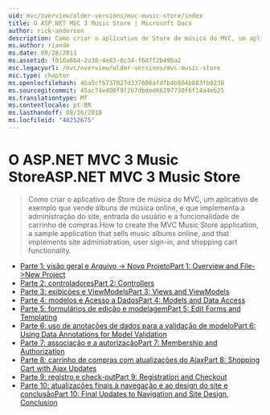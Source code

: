 ```yaml
---
uid: mvc/overview/older-versions/mvc-music-store/index
title: O ASP.NET MVC 3 Music Store | Microsoft Docs
author: rick-anderson
description: Como criar o aplicativo de Store de música do MVC, um aplicativo de exemplo que vende álbuns de música online, e que implementa a administração de site, entrada do usuário, um...
ms.author: riande
ms.date: 09/28/2011
ms.assetid: f016a6b4-2a38-4e83-8c34-f6d7f2b49ba2
msc.legacyurl: /mvc/overview/older-versions/mvc-music-store
msc.type: chapter
ms.openlocfilehash: 4ba5cfb737027d337606afdfb4b804b883fb9238
ms.sourcegitcommit: 45ac74e400f9f2b7dbded66297730f6f14a4eb25
ms.translationtype: MT
ms.contentlocale: pt-BR
ms.lasthandoff: 08/16/2018
ms.locfileid: "48252675"
---
```

<a name="aspnet-mvc-3-music-store"></a><span data-ttu-id="bd3df-103">O ASP.NET MVC 3 Music Store</span><span class="sxs-lookup"><span data-stu-id="bd3df-103">ASP.NET MVC 3 Music Store</span></span>
====================
> <span data-ttu-id="bd3df-104">Como criar o aplicativo de Store de música do MVC, um aplicativo de exemplo que vende álbuns de música online, e que implementa a administração do site, entrada do usuário e a funcionalidade de carrinho de compras.</span><span class="sxs-lookup"><span data-stu-id="bd3df-104">How to create the MVC Music Store application, a sample application that sells music albums online, and that implements site administration, user sign-in, and shopping cart functionality.</span></span>


- [<span data-ttu-id="bd3df-105">Parte 1: visão geral e Arquivo -> Novo Projeto</span><span class="sxs-lookup"><span data-stu-id="bd3df-105">Part 1: Overview and File->New Project</span></span>](mvc-music-store-part-1.md)
- [<span data-ttu-id="bd3df-106">Parte 2: controladores</span><span class="sxs-lookup"><span data-stu-id="bd3df-106">Part 2: Controllers</span></span>](mvc-music-store-part-2.md)
- [<span data-ttu-id="bd3df-107">Parte 3: exibições e ViewModels</span><span class="sxs-lookup"><span data-stu-id="bd3df-107">Part 3: Views and ViewModels</span></span>](mvc-music-store-part-3.md)
- [<span data-ttu-id="bd3df-108">Parte 4: modelos e Acesso a Dados</span><span class="sxs-lookup"><span data-stu-id="bd3df-108">Part 4: Models and Data Access</span></span>](mvc-music-store-part-4.md)
- [<span data-ttu-id="bd3df-109">Parte 5: formulários de edição e modelagem</span><span class="sxs-lookup"><span data-stu-id="bd3df-109">Part 5: Edit Forms and Templating</span></span>](mvc-music-store-part-5.md)
- [<span data-ttu-id="bd3df-110">Parte 6: uso de anotações de dados para a validação de modelo</span><span class="sxs-lookup"><span data-stu-id="bd3df-110">Part 6: Using Data Annotations for Model Validation</span></span>](mvc-music-store-part-6.md)
- [<span data-ttu-id="bd3df-111">Parte 7: associação e a autorização</span><span class="sxs-lookup"><span data-stu-id="bd3df-111">Part 7: Membership and Authorization</span></span>](mvc-music-store-part-7.md)
- [<span data-ttu-id="bd3df-112">Parte 8: carrinho de compras com atualizações do Ajax</span><span class="sxs-lookup"><span data-stu-id="bd3df-112">Part 8: Shopping Cart with Ajax Updates</span></span>](mvc-music-store-part-8.md)
- [<span data-ttu-id="bd3df-113">Parte 9: registro e check-out</span><span class="sxs-lookup"><span data-stu-id="bd3df-113">Part 9: Registration and Checkout</span></span>](mvc-music-store-part-9.md)
- [<span data-ttu-id="bd3df-114">Parte 10: atualizações finais à navegação e ao design do site e conclusão</span><span class="sxs-lookup"><span data-stu-id="bd3df-114">Part 10: Final Updates to Navigation and Site Design, Conclusion</span></span>](mvc-music-store-part-10.md)
